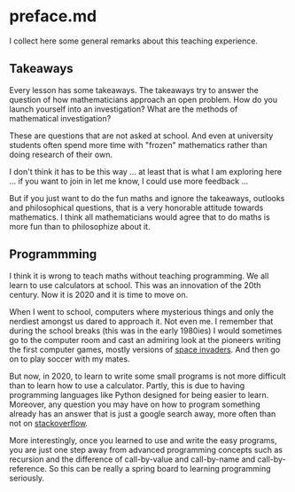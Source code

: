 # preface.md

I collect here some general remarks about this teaching experience. 

## Takeaways

Every lesson has some takeaways. The takeaways try to answer the question of how mathematicians approach an open problem. How do you launch yourself into an investigation? What are the methods of mathematical investigation? 

These are questions that are not asked at school. And even at university students often spend more time with "frozen" mathematics rather than doing research of their own.

I don't think it has to be this way ... at least that is what I am exploring here ... if you want to join in let me know, I could use more feedback ...

But if you just want to do the fun maths and ignore the takeaways, outlooks and philosophical questions, that is a very honorable attitude towards mathematics. I think all mathematicians would agree that to do maths is more fun than to philosophize about it.

## Programmming

I think it is wrong to teach maths without teaching programming. We all learn to use calculators at school. This was an innovation of the 20th century. Now it is 2020 and it is time to move on. 

When I went to school, computers where mysterious things and only the nerdiest amongst us dared to approach it. Not even me. I remember that during the school breaks (this was in the early 1980ies) I would sometimes go to the computer room and cast an admiring look at the pioneers writing the first computer games, mostly versions of [space invaders](https://elgoog.im/space-invaders/). And then go on to play soccer with my mates.

But now, in 2020, to learn to write some small programs is not more difficult than to learn how to use a calculator. Partly, this is due to having programming languages like Python designed for being easier to learn. Moreover, any question you may have on how to program something already has an answer that is just a google search away, more often than not on [stackoverflow](https://stackoverflow.com/questions/tagged/python).

More interestingly, once you learned to use and write the easy programs, you are just one step away from advanced programming concepts such as recursion and the difference of call-by-value and call-by-name and call-by-reference. So this can be really a spring board to learning programming seriously.

